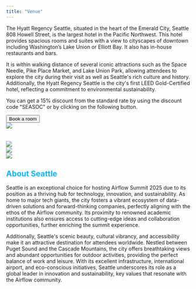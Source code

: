 ```yaml
---
title: "Venue"
---
```


<div class="container">
  <div class="row">
    <div class="col-lg-6">
      
<p>The Hyatt Regency Seattle, situated in the heart of the Emerald City, Seattle 808 Howell Street, is the largest hotel in the Pacific Northwest. This hotel provides spacious rooms and suites with a view to cityscapes of downtown including Washington’s Lake Union or Elliott Bay. It also has in-house restaurants and bars.
</p>

<p>It is within walking distance of several iconic attractions such as the Space Needle, Pike Place Market, and Lake Union Park, allowing attendees to explore the city during their visit as well as Seattle's rich culture and history. Additionally, the Hyatt Regency Seattle is the city's first LEED Gold-Certified hotel, reflecting a commitment to environmental sustainability.<p>

<p>You can get a 15% discount from the standard rate by using the discount code "SEASOC" or by clicking on the following button.</p>

<a href="https://www.hyatt.com/shop/rooms/sears?checkinDate=2025-10-06&checkoutDate=2025-10-09&rooms=1&adults=1&kids=0&offercode=SEASOC&accessibilityCheck=false" target="_blank">
  <button class="btn mb-4 btn-rounded btn-primary hero-button mx-auto d-block">Book a room</button>
</a>

</div>

<div class="col-lg-6">
  <img src="/images/venue/hyatt-seattle.jpg" class="img-fluid">
</div>
</div>
<br>
</div>

<br>

<div class="container text-center">
  <div class="row">
    <div class="col">
      <img src="/images/venue/seattle-1.jpg" class="img-fluid">
    </div>
    <div class="col">
      <img src="/images/venue/seattle-2.jpg" class="img-fluid">
    </div>
    <div class="col">
      <img src="/images/venue/seattle-3.jpg" class="img-fluid">
    </div>
  </div>
</div>


<div class="container">
  <div class=" row align-items-center mt-4">
   
<h2 style="color: #0eb6ff">About Seattle</h2>
      
<p class="mt-3">Seattle is an exceptional choice for hosting Airflow Summit 2025 due to its position as a thriving hub for technology, innovation, and sustainability. As home to major tech giants, the city fosters a vibrant ecosystem of data-driven solutions and forward-thinking companies, perfectly aligning with the ethos of the Airflow community. Its proximity to renowned academic institutions also ensures access to cutting-edge ideas and collaboration opportunities, further enriching the summit experience.</p>

<p>Additionally, Seattle's scenic beauty, cultural vibrancy, and accessibility make it an attractive destination for attendees worldwide. Nestled between Puget Sound and the Cascade Mountains, the city offers breathtaking views and abundant opportunities for outdoor activities, providing the perfect balance of work and leisure. With its excellent infrastructure, international airport, and eco-conscious initiatives, Seattle underscores its role as a global leader in innovation and sustainability, key values that resonate with the Airflow community.</p>
</div>
</div>
